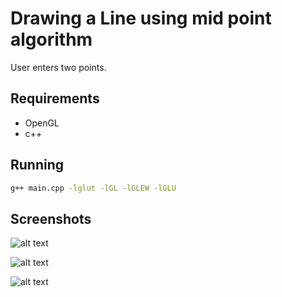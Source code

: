 # Drawing a Line using mid point algorithm

User enters two points.

## Requirements

* OpenGL
* c++

## Running

```bash
g++ main.cpp -lglut -lGL -lGLEW -lGLU
```

## Screenshots


![alt text](https://github.com/uddua/computer-graphics/blob/master/midpoint_algorithm/terminal.png)

![alt text](https://github.com/uddua/computer-graphics/blob/master/midpoint_algorithm/50_75_250_375.png)

![alt text](https://github.com/uddua/computer-graphics/blob/master/midpoint_algorithm/200_200_400_400.png)

